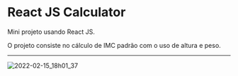 # React JS Calculator

Mini projeto usando React JS.

O projeto consiste no cálculo de IMC padrão com o uso de altura e peso.

<hr>

![2022-02-15_18h01_37](https://user-images.githubusercontent.com/40668499/154149068-18b3fb2e-ace4-4b64-8ff9-e47f378d2870.gif)


